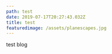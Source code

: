 ```yaml
---
path: test
date: 2019-07-17T20:27:43.032Z
title: test
featuredimage: /assets/planescapes.jpg
---
```

test blog
